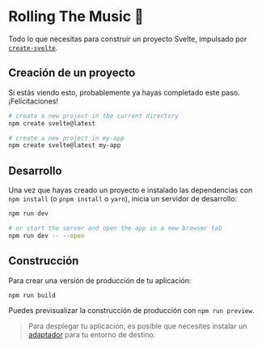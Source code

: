 # Rolling The Music 🎤

Todo lo que necesitas para construir un proyecto Svelte, impulsado por [`create-svelte`](https://github.com/sveltejs/kit/tree/main/packages/create-svelte).

## Creación de un proyecto


Si estás viendo esto, probablemente ya hayas completado este paso. ¡Felicitaciones!

```bash
# create a new project in the current directory
npm create svelte@latest

# create a new project in my-app
npm create svelte@latest my-app
```

## Desarrollo

Una vez que hayas creado un proyecto e instalado las dependencias con `npm install` (o `pnpm install` o `yarn`), inicia un servidor de desarrollo:

```bash
npm run dev

# or start the server and open the app in a new browser tab
npm run dev -- --open
```

## Construcción

Para crear una versión de producción de tu aplicación:

```bash
npm run build
```

Puedes previsualizar la construcción de producción con `npm run preview`.

> Para desplegar tu aplicación, es posible que necesites instalar un [adaptador](https://kit.svelte.dev/docs/adapters) para tu entorno de destino.